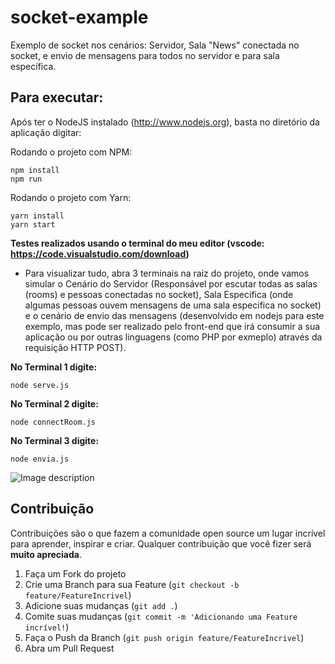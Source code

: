 # socket-example
Exemplo de socket nos cenários: Servidor, Sala "News" conectada no socket, e envio de mensagens para todos no servidor e para sala específica.

## Para executar:

Após ter o NodeJS instalado (http://www.nodejs.org), basta no diretório da aplicação digitar:

Rodando o projeto com NPM:

```
npm install
npm run
```
Rodando o projeto com Yarn:

```
yarn install
yarn start
```
**Testes realizados usando o terminal do meu editor (vscode: https://code.visualstudio.com/download)**

- Para visualizar tudo, abra 3 terminais na raiz do projeto, onde vamos simular o Cenário do Servidor (Responsável por escutar todas as salas (rooms) e pessoas conectadas no socket), Sala Especifica (onde algumas pessoas ouvem mensagens de uma sala especifica no socket) e o cenário de envio das mensagens (desenvolvido em nodejs para este exemplo, mas pode ser realizado pelo front-end que irá consumir a sua aplicação ou por outras linguagens (como PHP por exmeplo) através da requisição HTTP POST).

**No Terminal 1 digite:**

```
node serve.js
```

**No Terminal 2 digite:**

```
node connectRoom.js
```

**No Terminal 3 digite:**

```
node envia.js
```

![Image description](https://user-images.githubusercontent.com/46344613/81499573-f7ebbb80-92a2-11ea-9e67-c4f3e1ce8978.png)

<!-- CONTRIBUTING -->

## Contribuição

Contribuições são o que fazem a comunidade open source um lugar incrível para aprender, inspirar e criar. Qualquer contribuição que você fizer será **muito apreciada**.

1. Faça um Fork do projeto
2. Crie uma Branch para sua Feature (`git checkout -b feature/FeatureIncrivel`)
3. Adicione suas mudanças (`git add .`)
4. Comite suas mudanças (`git commit -m 'Adicionando uma Feature incrível!`)
5. Faça o Push da Branch (`git push origin feature/FeatureIncrivel`)
6. Abra um Pull Request
